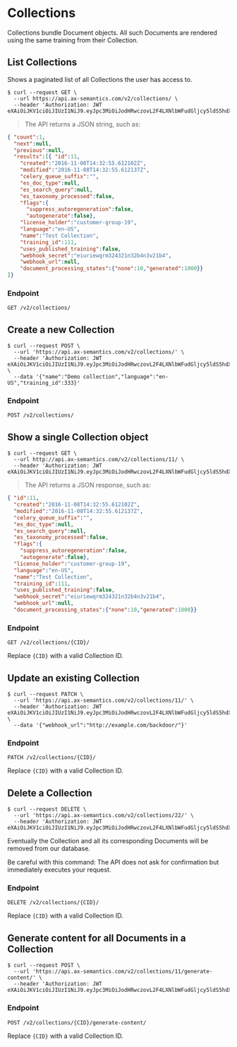# Collections

Collections bundle Document objects. All such Documents are rendered using the same training from their Collection.

## List Collections
Shows a paginated list of all Collections the user has access to.

```shell
$ curl --request GET \
  --url https://api.ax-semantics.com/v2/collections/ \
  --header 'Authorization: JWT eXAiOiJKV1ciOiJIUzI1NiJ9.eyJpc3MiOiJodHRwczovL2F4LXNlbWFudGljcy5ldS5hdXRoMC5jb20vIiwiYXVkIjoiYnVmdzhQMUdTSGdPTzVnMVFWbjdVM2hxMkhvWkpTSFciLCJlbWFpbCI6mXXXAbWFkZmxleC5kZSIsImV4cCI6MTQ4NzM0NjgwNSwiaWF0IjoxNDg3Mjxxxx.zCFHRQkYAk3SQLzJTCrwRzuv9hMZcgqbef3gxxxxxx'
```

> The API returns a JSON string, such as:
```json
{ "count":1,
  "next":null,
  "previous":null,
  "results":[{ "id":11,
    "created":"2016-11-08T14:32:55.612102Z",
    "modified":"2016-11-08T14:32:55.612137Z",
    "celery_queue_suffix":"",
    "es_doc_type":null,
    "es_search_query":null,
    "es_taxonomy_processed":false,
    "flags":{
      "suppress_autoregeneration":false,
      "autogenerate":false},
    "license_holder":"customer-group-19",
    "language":"en-US",
    "name":"Test Collection",
    "training_id":111,
    "uses_published_training":false,
    "webhook_secret":"eiuriewqrm324321n32b4n3v21b4",
    "webhook_url":null,
    "document_processing_states":{"none":10,"generated":1000}}
]}
```

### Endpoint
`GET /v2/collections/`

## Create a new Collection
```shell
$ curl --request POST \
  --url 'https://api.ax-semantics.com/v2/collections/' \
  --header 'Authorization: JWT eXAiOiJKV1ciOiJIUzI1NiJ9.eyJpc3MiOiJodHRwczovL2F4LXNlbWFudGljcy5ldS5hdXRoMC5jb20vIiwiYXVkIjoiYnVmdzhQMUdTSGdPTzVnMVFWbjdVM2hxMkhvWkpTSFciLCJlbWFpbCI6mXXXAbWFkZmxleC5kZSIsImV4cCI6MTQ4NzM0NjgwNSwiaWF0IjoxNDg3Mjxxxx.zCFHRQkYAk3SQLzJTCrwRzuv9hMZcgqbef3gxxxxxx' \
  --data '{"name":"Demo collection","language":"en-US","training_id":333}'
```

### Endpoint
`POST /v2/collections/`

## Show a single Collection object
```shell
$ curl --request GET \
  --url http://api.ax-semantics.com/v2/collections/11/ \
  --header 'Authorization: JWT eXAiOiJKV1ciOiJIUzI1NiJ9.eyJpc3MiOiJodHRwczovL2F4LXNlbWFudGljcy5ldS5hdXRoMC5jb20vIiwiYXVkIjoiYnVmdzhQMUdTSGdPTzVnMVFWbjdVM2hxMkhvWkpTSFciLCJlbWFpbCI6mXXXAbWFkZmxleC5kZSIsImV4cCI6MTQ4NzM0NjgwNSwiaWF0IjoxNDg3Mjxxxx.zCFHRQkYAk3SQLzJTCrwRzuv9hMZcgqbef3gxxxxxx'
```

> The API returns a JSON response, such as:

```json
{ "id":11,
  "created":"2016-11-08T14:32:55.612102Z",
  "modified":"2016-11-08T14:32:55.612137Z",
  "celery_queue_suffix":"",
  "es_doc_type":null,
  "es_search_query":null,
  "es_taxonomy_processed":false,
  "flags":{
    "suppress_autoregeneration":false,
    "autogenerate":false},
  "license_holder":"customer-group-19",
  "language":"en-US",
  "name":"Test Collection",
  "training_id":111,
  "uses_published_training":false,
  "webhook_secret":"eiuriewqrm324321n32b4n3v21b4",
  "webhook_url":null,
  "document_processing_states":{"none":10,"generated":1000}}
```

### Endpoint
`GET /v2/collections/{CID}/`

Replace `{CID}` with a valid Collection ID.


## Update an existing Collection
```shell
$ curl --request PATCH \
  --url 'https://api.ax-semantics.com/v2/collections/11/' \
  --header 'Authorization: JWT eXAiOiJKV1ciOiJIUzI1NiJ9.eyJpc3MiOiJodHRwczovL2F4LXNlbWFudGljcy5ldS5hdXRoMC5jb20vIiwiYXVkIjoiYnVmdzhQMUdTSGdPTzVnMVFWbjdVM2hxMkhvWkpTSFciLCJlbWFpbCI6mXXXAbWFkZmxleC5kZSIsImV4cCI6MTQ4NzM0NjgwNSwiaWF0IjoxNDg3Mjxxxx.zCFHRQkYAk3SQLzJTCrwRzuv9hMZcgqbef3gxxxxxx' \
  --data '{"webhook_url":"http://example.com/backdoor/"}'
```

### Endpoint
`PATCH /v2/collections/{CID}/`

Replace `{CID}` with a valid Collection ID.

## Delete a Collection
```shell
$ curl --request DELETE \
  --url 'https://api.ax-semantics.com/v2/collections/22/' \
  --header 'Authorization: JWT eXAiOiJKV1ciOiJIUzI1NiJ9.eyJpc3MiOiJodHRwczovL2F4LXNlbWFudGljcy5ldS5hdXRoMC5jb20vIiwiYXVkIjoiYnVmdzhQMUdTSGdPTzVnMVFWbjdVM2hxMkhvWkpTSFciLCJlbWFpbCI6mXXXAbWFkZmxleC5kZSIsImV4cCI6MTQ4NzM0NjgwNSwiaWF0IjoxNDg3Mjxxxx.zCFHRQkYAk3SQLzJTCrwRzuv9hMZcgqbef3gxxxxxx'
```
Eventually the Collection and all its corresponding Documents will be removed from our database.

<aside class="warning">
Be careful with this command: The API does not ask for confirmation but immediately executes your request.
</aside>

### Endpoint
`DELETE /v2/collections/{CID}/`

Replace `{CID}` with a valid Collection ID.

## Generate content for all Documents in a Collection
```shell
$ curl --request POST \
  --url 'https://api.ax-semantics.com/v2/collections/11/generate-content/' \
  --header 'Authorization: JWT eXAiOiJKV1ciOiJIUzI1NiJ9.eyJpc3MiOiJodHRwczovL2F4LXNlbWFudGljcy5ldS5hdXRoMC5jb20vIiwiYXVkIjoiYnVmdzhQMUdTSGdPTzVnMVFWbjdVM2hxMkhvWkpTSFciLCJlbWFpbCI6mXXXAbWFkZmxleC5kZSIsImV4cCI6MTQ4NzM0NjgwNSwiaWF0IjoxNDg3Mjxxxx.zCFHRQkYAk3SQLzJTCrwRzuv9hMZcgqbef3gxxxxxx'
```

### Endpoint
`POST /v2/collections/{CID}/generate-content/`

Replace `{CID}` with a valid Collection ID.
